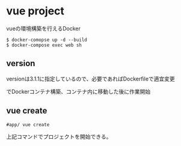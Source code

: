 # vue project

vueの環境構築を行えるDocker

```
$ docker-comopse up -d --build
$ docker-compose exec web sh
```

## version
versionは3.1.1に指定しているので、必要であればDockerfileで適宜変更

でDockerコンテナ構築、コンテナ内に移動した後に作業開始

## vue create
```
#app/ vue create
```

上記コマンドでプロジェクトを開始できる。
